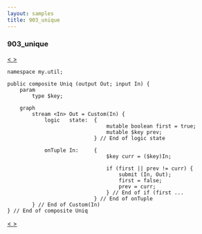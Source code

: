 ```yaml
---
layout: samples
title: 903_unique
---
```


### 903_unique

<div class="sampleNav"><a class="button" href="/streamsx.documentation/samples/spl-for-beginner/903_unique_Main_spl/"> < </a><a class="button" href="/streamsx.documentation/samples/spl-for-beginner/904_primitive_round_robin_split_Main_spl/"> > </a>
</div>

~~~~~~
namespace my.util;

public composite Uniq (output Out; input In) {
	param 
		type $key;
	
	graph
		stream <In> Out = Custom(In) {
			logic	state: 	{
								mutable boolean first = true;
								mutable $key prev;
							} // End of logic state				
							
			onTuple	In:		{
								$key curr = ($key)In;
								
								if (first || prev != curr) {
									submit (In, Out);
									first = false;
									prev = curr;
								} // End of if (first ...
							} // End of onTuple											
		} // End of Custom(In)
} // End of composite Uniq

~~~~~~

<div class="sampleNav"><a class="button" href="/streamsx.documentation/samples/spl-for-beginner/903_unique_Main_spl/"> < </a><a class="button" href="/streamsx.documentation/samples/spl-for-beginner/904_primitive_round_robin_split_Main_spl/"> > </a>
</div>

